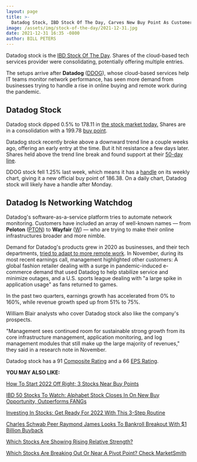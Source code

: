```yaml
---
layout: page
title: >-
  Datadog Stock, IBD Stock Of The Day, Carves New Buy Point As Customers Handle Online Surge
image: /assets/img/stock-of-the-day/2021-12-31.jpg
date: 2021-12-31 16:35 -0800
author: BILL PETERS
---
```







Datadog stock is the [IBD Stock Of The Day](https://www.investors.com/research/ibd-stock-of-the-day/). Shares of the cloud-based tech services provider were consolidating, potentially offering multiple entries.




The setups arrive after **Datadog** ([DDOG](https://research.investors.com/quote.aspx?symbol=DDOG)), whose cloud-based services help IT teams monitor network performance, has seen more demand from businesses trying to handle a rise in online buying and remote work during the pandemic.


Datadog Stock
-------------


Datadog stock dipped 0.5% to 178.11 in [the stock market today.](https://investors.com/stock-market-today) Shares are in a consolidation with a 199.78 [buy point](https://www.investors.com/how-to-invest/investors-corner/chart-reading-basics-how-a-buy-point-marks-a-time-of-opportunity/).


Datadog stock recently broke above a downward trend line a couple weeks ago, offering an early entry at the time. But it hit resistance a few days later. Shares held above the trend line break and found support at their [50-day line](https://www.investors.com/how-to-invest/investors-corner/what-is-the-50-day-moving-average-when-to-buy-or-sell-growth-stocks/).



DDOG stock fell 1.25% last week, which means it has a [handle](https://www.investors.com/how-to-invest/investors-corner/the-basics-spot-traits-of-proper-handles-on-cup-patterns/) on its weekly chart, giving it a new official buy point of 186.38. On a daily chart, Datadog stock will likely have a handle after Monday.


Datadog Is Networking Watchdog
------------------------------


Datadog's software-as-a-service platform tries to automate network monitoring. Customers have included an array of well-known names — from **Peloton** ([PTON](https://research.investors.com/quote.aspx?symbol=PTON)) to **Wayfair** ([W](https://research.investors.com/quote.aspx?symbol=W)) — who are trying to make their online infrastructures broader and more nimble.


Demand for Datadog's products grew in 2020 as businesses, and their tech departments, [tried to adapt to more remote work](https://www.investors.com/research/the-new-america/datadog-stock-shines-coronavirus-drives-faster-devops-adoption/). In November, during its most recent earnings call, management highlighted other customers: A global fashion retailer dealing with a surge in pandemic-induced e-commerce demand that used Datadog to help stabilize service and minimize outages, and a U.S. sports league dealing with "a large spike in application usage" as fans returned to games.


In the past two quarters, earnings growth has accelerated from 0% to 160%, while revenue growth sped up from 51% to 75%.


William Blair analysts who cover Datadog stock also like the company's prospects.


"Management sees continued room for sustainable strong growth from its core infrastructure management, application monitoring, and log management modules that still make up the large majority of revenues," they said in a research note in November.


Datadog stock has a 91 [Composite Rating](https://www.investors.com/ibd-university/find-evaluate-stocks/exclusive-ratings/) and a 66 [EPS Rating](https://www.investors.com/how-to-invest/investors-corner/eps-rating-is-key-to-picking-great-stocks/).


**YOU MAY ALSO LIKE:**


[How To Start 2022 Off Right; 3 Stocks Near Buy Points](https://www.investors.com/market-trend/stock-market-today/dow-jones-futures-tesla-nio-ev-deliveries-in-focus-2022-market-rally/)


[IBD 50 Stocks To Watch: Alphabet Stock Closes In On New Buy Opportunity, Outperforms FANGs](https://www.investors.com/research/alphabet-stock-closes-in-on-new-buy-opportunity-outperforms-fangs/)


[Investing In Stocks: Get Ready For 2022 With This 3-Step Routine](https://www.investors.com/how-to-invest/investors-corner/investing-in-stocks-start-with-stock-market-investing-routine-routine/)


[Charles Schwab Peer Raymond James Looks To Bankroll Breakout With $1 Billion Buyback](https://www.investors.com/research/ibd-stock-analysis/charles-schwab-peer-raymond-james-looks-to-bankroll-breakout-with-1-billion-buyback/)


[Which Stocks Are Showing Rising Relative Strength?](https://www.investors.com/research/best-stocks-rising-relative-strength/)


[Which Stocks Are Breaking Out Or Near A Pivot Point? Check MarketSmith](https://marketsmith.investors.com/?src=A012BF)




